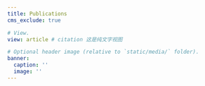 ```yaml
---
title: Publications
cms_exclude: true

# View.
view: article # citation 这是纯文字视图

# Optional header image (relative to `static/media/` folder).
banner:
  caption: ''
  image: ''
---
```

